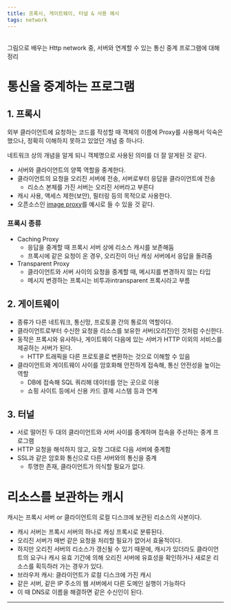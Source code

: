 ```yaml
---
title: 프록시, 게이트웨이, 터널 & 사용 예시
tags: network
---
```


<br/>
그림으로 배우는 Http network 중, 서버와 연계할 수 있는 통신 중계 프로그램에 대해 정리<br/>
<!--more-->

# 통신을 중계하는 프로그램

## 1. 프록시
외부 클라이언트에 요청하는 코드를 작성할 때 객체의 이름에 Proxy를 사용해서 익숙은 했으나, 정확히 이해하지 못하고 있었던 개념 중 하나다.

네트워크 상의 개념을 알게 되니 객체명으로 사용된 의미를 더 잘 알게된 것 같다.

- 서버와 클라이언트의 양쪽 역할을 중계한다.
- 클라이언트의 요청을 오리진 서버에 전송, 서버로부터 응답을 클라이언트에 전송
  - 리소스 본체를 가진 서버는 오리진 서버라고 부른다
- 캐시 사용, 액세스 제한(보안), 필터링 등의 목적으로 사용한다.
- 오픈소스인 [image proxy](https://github.com/imgproxy/imgproxy)를 예시로 들 수 있을 것 같다.

### 프록시 종류
  - Caching Proxy
    - 응답을 중계할 때 프록시 서버 상에 리소스 캐시를 보존해둠
    - 프록시에 같은 요청이 온 경우, 오리진이 아닌 캐싱 서버에서 응답을 돌려줌
  - Transparent Proxy
    - 클라이언트와 서버 사이의 요청을 중계할 때, 메시지를 변경하지 않는 타입
    - 메시지 변경하는 프록시는 비투과intransparent 프록시라고 부름

## 2. 게이트웨이

- 종류가 다른 네트워크, 통신망, 프로토콜 간의 통로의 역할이다.
- 클라이언트로부터 수신한 요청을 리소스를 보유한 서버(오리진)인 것처럼 수신한다.
- 동작은 프록시와 유사하나, 게이트웨이 다음에 있는 서버가 HTTP 이외의 서비스를 제공하는 서버가 된다.
  - HTTP 트래픽을 다른 프로토콜로 변환하는 것으로 이해할 수 있음
- 클라이언트와 게이트웨이 사이를 암호화해 안전하게 접속해, 통신 안전성을 높이는 역할
  - DB에 접속해 SQL 쿼리해 데이터를 얻는 곳으로 이용
  - 쇼핑 사이트 등에서 신용 카드 결제 시스템 등과 연계

## 3. 터널

- 서로 떨어진 두 대의 클라이언트와 서버 사이를 중계하며 접속을 주선하는 중계 프로그램
- HTTP 요청을 해석하지 않고, 요청 그대로 다음 서버에 중계함
- SSL과 같은 암호화 통신으로 다른 서버와의 통신을 중계
  - 투명한 존재, 클라이언트가 의식할 필요가 없다.

# 리소스를 보관하는 캐시
캐시는 프록시 서버 or 클라이언트의 로컬 디스크에 보관된 리소스의 사본이다.

- 캐시 서버는 프록시 서버의 하나로 캐싱 프록시로 분류된다.
- 오리진 서버가 매번 같은 요청을 처리할 필요가 없어서 효율적이다.
- 하지만 오리진 서버의 리소스가 갱신될 수 있기 때문에, 캐시가 있더라도 클라이언트의 요구나 캐시 유효 기간에 의해 오리진 서버에 유효성을 확인하거나 새로운 리소스를 획득하러 가는 경우가 있다.
- 브라우저 캐시: 클라이언트가 로컬 디스크에 가진 캐시
- 같은 서버, 같은 IP 주소의 웹 서버에서 다른 도메인 실행이 가능하다
- 이 때 DNS로 이름을 해결하면 같은 수신인이 된다.

---
